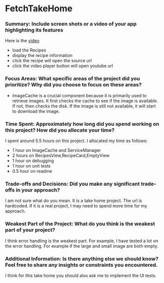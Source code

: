 # FetchTakeHome


### Summary: Include screen shots or a video of your app highlighting its features

Here is the [video](https://drive.google.com/file/d/1U0ObhzDV_1RQuyhbLOvY0KTBmNiMSkbZ/view?usp=sharing)
- load the Recipes 
- display the recipe information
- click the recipe will open the source url
- click the video player button will open youtube url

### Focus Areas: What specific areas of the project did you prioritize? Why did you choose to focus on these areas?
- ImageCache is a crucial component because it is primarily used to retrieve images. It first checks the cache to see if the image is available. If not, then checks the disk. If the image is still not available, it will start to download the image.

### Time Spent: Approximately how long did you spend working on this project? How did you allocate your time?
I spent around 5.5 hours on this project. I allocated my time as follows:
- 1 hour on ImageCache and ServiceManager
- 2 hours on RecipesView,RecipeCard,EmptyView
- 1 hour on debugging
- 1 hour on unit tests
- 0.5 hour on readme                                                                                                           

### Trade-offs and Decisions: Did you make any significant trade-offs in your approach?
I am not sure what do you mean. It is a take home project. The url is hardcoded. If it is a real project, I may need to spend more time for my approach.

### Weakest Part of the Project: What do you think is the weakest part of your project?
I think error handling is the weakest part. For example, I have tested a lot on the error handling. For example if the large and small image are both empty.

### Additional Information: Is there anything else we should know? Feel free to share any insights or constraints you encountered.
I think for this take home you should also ask me to implement the UI tests.